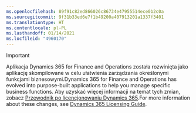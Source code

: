 ```yaml
---
ms.openlocfilehash: 89f91c82ed866026c86734e47955514ece0b2c0a
ms.sourcegitcommit: 9f31b33ed6e7f1b49200a407913201a1337f3401
ms.translationtype: HT
ms.contentlocale: pl-PL
ms.lasthandoff: 01/14/2021
ms.locfileid: "4960170"
---
```

> [!IMPORTANT]
> <span data-ttu-id="09c49-101">Aplikacja Dynamics 365 for Finance and Operations została rozwinięta jako aplikację skompilowane w celu ułatwienia zarządzania określonymi funkcjami biznesowymi.</span><span class="sxs-lookup"><span data-stu-id="09c49-101">Dynamics 365 for Finance and Operations has evolved into purpose-built applications to help you manage specific business functions.</span></span> <span data-ttu-id="09c49-102">Aby uzyskać więcej informacji na temat tych zmian, zobacz [Przewodnik po licencjonowaniu Dynamics 365](https://go.microsoft.com/fwlink/p/?LinkId=866544).</span><span class="sxs-lookup"><span data-stu-id="09c49-102">For more information about these changes, see [Dynamics 365 Licensing Guide](https://go.microsoft.com/fwlink/p/?LinkId=866544).</span></span>
 
